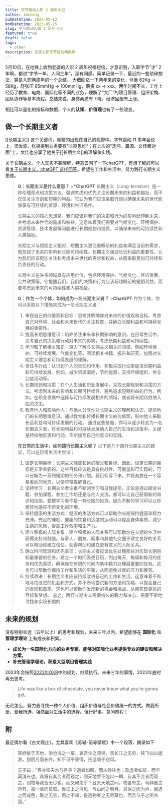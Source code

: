 ```yaml
---
title: 字节跳动入职 2 周年小记
author: imesong
pubDatetime: 2023-05-13
modDatetime: 2023-05-15
slug: 字节跳动入职 2 周年小记
featured: true
draft: false
tags:
  - other
description: 记录入职字节跳动两周年
---
```


5月10日，在地铁上收到老婆的入职 2 周年祝福短信，才意识到，入职字节“才” 2 年啊，都说“字节一年，人间三年”，深有同感。简单记录一下，最近的一些琐碎想法，算是入职两周年的一个总结。
大概回忆一下两年来的变化，体重 62Kg -> 58Kg，舒张压 85mmHg -> 100mmHg，薪资 xx -> xxx。两年时间不长，工作上经历了教育、电商、国际化等不同的业务，理解了“大厂”的项目管理、组织架构、团队协作等基本流程。总结来说，身体素质有下降，经济回报有上涨。

相比可以量化的指标和数据，个人的**认知**、**价值观**也有了一些改变。

<!--more-->

## 做一个长期主义者

[[长期主义]] 这个关键词，频繁的出现在自己的视野中。字节跳动 11 周年会议上，梁汝波、张楠提到业务要有“长期思维”；在上次的“定坤、震源、文佳面对面”上，文佳也分享了他关于[[长期主义]]的理解和实践。

关于长期主义，个人其实不甚理解，特意去问了一下chatGPT，有想了解的可以看[关于长期主义，chatGPT 这样回答](https://imesong.com/2023/05/13/%E9%95%BF%E6%9C%9F%E4%B8%BB%E4%B9%89/)。希望在工作和生活中，努力践行长期主义思维。

> **Q：长期主义是什么意思？** >**\*ChatGPT**
> 长期主义（Long-termism）是一种伦理观点和决策方法，强调考虑和优先关注长期未来的利益和福祉，而不仅仅关注当前和短期的利益。它认为我们应该采取行动以确保未来的世代能够享有可持续的资源、环境和生活条件。
>
> 长期主义的核心思想是，我们应该将我们的决策和行为的影响延伸到未来，并考虑未来世代的需求和权益。这意味着我们需要对气候变化、环境保护、资源管理、技术发展等问题进行长期规划和投资，以确保未来的可持续性和人类福祉。
>
> 长期主义与短期主义相对，短期主义更注重眼前的利益和满足当前的需求，而忽视了未来的影响和长期可持续性。长期主义强调长远利益的重要性，认为我们应该更加关注和考虑未来世代的需求和权益，从而采取更加可持续和负责任的行动。
>
> 长期主义在许多领域具有应用价值，包括环境保护、气候变化、经济发展、公共政策等。它提醒我们，我们的决策和行为应该超越眼前的短期利益，而要考虑到未来的可持续性和人类福祉。
>
> **Q：作为一个个体，如何成为一名长期主义者？** >**ChatGPT**
> 作为个体，你可以采取以下措施来成为一名长期主义者：
>
> 1.  审视自己的价值观和目标：思考并明确你对未来的价值观和目标。考虑自己对环境、社会和未来世代的关注程度，并确立长期利益和可持续发展的重要性。
> 2.  提高长期思维意识：培养关注未来和长期影响的意识。在日常生活中，思考自己的决策和行动对未来的影响，考虑长期利益和可持续性。
> 3.  学习和了解相关知识：深入了解与长期主义相关的领域，例如环境保护、可持续发展、气候变化等。阅读相关书籍、报告和研究，加强对长期主义理念和可持续发展的理解。
> 4.  责任与行动：认识到个人的责任和作用，积极采取行动来促进长期利益和可持续发展。例如，减少资源消耗，节约能源，支持环保组织，参与公益活动等。
> 5.  长期规划和决策：在个人生活和职业发展中，采取长期规划和决策的方式。考虑到未来的影响和长期可持续性，避免追求短期利益的行为。例如，在职业发展中选择与可持续发展相关的领域，或者将长期利益纳入投资决策。
> 6.  教育他人和影响他人：与他人分享你对长期主义的理解和认识，提高他们的长期思维意识。通过教育和传播长期主义的价值观，影响他人采取长远利益和可持续发展的行动。
>     通过这些措施，你可以逐步转变为一名长期主义者，将长期利益和可持续发展纳入自己的生活和决策中。关键是持续地反思和行动，不断提高自己的意识和实践。
>
> **在日常的生活中，如何践行长期主义呢？**
> 以下是几个践行长期主义的建议，可以在日常生活中尝试：
>
> 1.  设定长期目标：长期主义强调长远的眼光和目标，因此，设定长期的目标是非常重要的。这些目标应该是具有挑战性、可衡量和可实现的，可以分解为一系列短期的任务和计划。将目标写下来，并将其放在一个容易看到的地方，以便时常提醒自己。
> 2.  坚持学习：长期主义者注重不断的学习和自我提高。无论是通过阅读书籍、参加课程、参加工作坊还是与他人交流，都可以让自己获得新的知识和技能。要把学习看作是一种长期的投资，因为不断的学习可以让你更好地适应不断变化的环境。
> 3.  保持健康的生活方式：健康的生活方式可以帮助你长期保持健康和精力充沛。充足的睡眠、健康的饮食和适度的运动可以提高身体素质，减少生病的风险，提高工作效率和生产力。
> 4.  建立积极的人际关系：建立积极的人际关系可以帮助你在长期的生活中获得支持和鼓励。与家人、朋友、同事和其他社交圈子建立良好的关系可以帮助你建立信任、获得帮助和建立更有意义的人际关系。
> 5.  确立时间管理和优先事项：长期主义者应该优先处理那些对实现长期目标最重要的任务。建立一个时间表或日历，列出每天、每周和每月的任务和优先事项，确保你在有限的时间内集中精力处理最重要的任务。这也可以帮助你保持工作和生活的平衡，从而避免过度的压力和疲劳。
> 6.  持续改进：长期主义者应该持续改进自己的工作和生活。这意味着不断地寻找改进的机会和方式，并不断地尝试新的方法和策略，以提高自己的表现和效率。这也可以帮助你发现新的机会和挑战，从而实现更高的目标和梦想。
>     总之，践行长期主义需要持久的毅力和决心，需要不断地寻找和实现长期的

## 未来的规划

没有特别长远（五年以上）的思考和规划，未来三年以内，希望能够在 **国际化** 和 **管理学理论** 上有成长和积累。

- **成长为一名国际化方向的业务专家，能够对国际化业务提供专业的建议和解决方案。**
- **补充管理学理论，积累大型项目管理实践**

2023年会按照[2023年OKR](https://imesong.com/2023/03/12/2023-OKR)中的规划，继续执行。未来三年的事情，2023年底时再去思考。

> Life was like a box of chocolate, you never know what you're gonna get。

无论怎么，努力去寻找一种个人价值、组织价值与社会价值统一的方式。做我所爱，爱我所选，坦然面对生活中的选择。但行好事，莫问前程！

## 附

最近偶尔看《古文观止》，尤其喜欢《苏轼-前赤壁赋》中一个段落，摘录如下

> 寄蜉蝣于天地，渺沧海之一粟，哀吾生之须臾，羡长江之无穷，挟飞仙以遨游，抱明月而长终。知不可乎骤得，托遗响于悲风。
>
> 苏子曰：“客亦知夫水与月乎？逝者如斯，而未尝往也；盈虚者如彼，而卒莫消长也。盖将自其变者而观之，则天地曾不能以一瞬，自其不变者而观之，则物与我皆无尽也。而又何羡乎？且夫天地之间，物各有主，苟非吾之所有，虽一毫而莫取。惟江上之清风，与山间之明月，耳得之而为声，目遇之而成色，取之无禁，用之不竭，是造物者之无尽藏也，而吾与子之所共适。”
